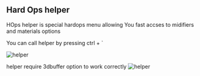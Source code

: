 ## Hard Ops helper


HOps helper is special hardops menu 
allowing You fast accses to midifiers and materials options 

You can call helper by pressing ctrl + `

![helper](https://raw.githubusercontent.com/mx1001/hardops_manual/master/docs/Hops/menus/img/helper.png)


helper require 3dbuffer option to work correctly
![helper](https://raw.githubusercontent.com/mx1001/hardops_manual/master/docs/Hops/menus/img/helperh.png)